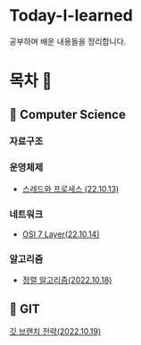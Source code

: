 # Today-I-learned
공부하며 배운 내용들을 정리합니다. 

# 목차 👀
## 📌 Computer Science

### 자료구조


### 운영체제
   - [스레드와 프로세스 (22.10.13)](https://github.com/NamjunKim12/Today-I-learned/blob/main/CS/OS/%EC%8A%A4%EB%A0%88%EB%93%9C%EC%99%80%20%ED%94%84%EB%A1%9C%EC%84%B8%EC%8A%A4.md)

### 네트워크
  - [OSI 7 Layer(22.10.14)](https://github.com/NamjunKim12/Today-I-learned/blob/main/CS/Network/OSI7Layer.md)
 
### 알고리즘
  - [정렬 알고리즘(2022.10.18)](https://github.com/NamjunKim12/Today-I-learned/blob/main/CS/Algotitnm/Sorting.md)
  
  

## 📌 GIT

  [깃 브랜치 전략(2022.10.19)](https://github.com/NamjunKim12/Today-I-learned/blob/main/git/GitBranchStrategy.md)
